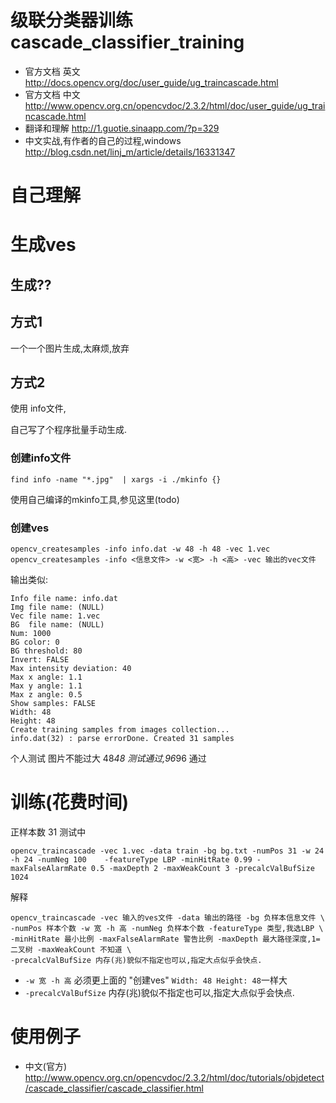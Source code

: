 # 级联分类器训练 cascade_classifier_training

* 官方文档 英文 http://docs.opencv.org/doc/user_guide/ug_traincascade.html
* 官方文档 中文 http://www.opencv.org.cn/opencvdoc/2.3.2/html/doc/user_guide/ug_traincascade.html
* 翻译和理解 http://1.guotie.sinaapp.com/?p=329
* 中文实战,有作者的自己的过程,windows http://blog.csdn.net/linj_m/article/details/16331347

# 自己理解

# 生成ves

## 生成??

## 方式1

一个一个图片生成,太麻烦,放弃

## 方式2

使用 info文件,

自己写了个程序批量手动生成.

### 创建info文件

    find info -name "*.jpg"  | xargs -i ./mkinfo {}

使用自己编译的mkinfo工具,参见这里(todo)

### 创建ves

    opencv_createsamples -info info.dat -w 48 -h 48 -vec 1.vec
    opencv_createsamples -info <信息文件> -w <宽> -h <高> -vec 输出的vec文件

输出类似:
```
Info file name: info.dat
Img file name: (NULL)
Vec file name: 1.vec
BG  file name: (NULL)
Num: 1000
BG color: 0
BG threshold: 80
Invert: FALSE
Max intensity deviation: 40
Max x angle: 1.1
Max y angle: 1.1
Max z angle: 0.5
Show samples: FALSE
Width: 48
Height: 48
Create training samples from images collection...
info.dat(32) : parse errorDone. Created 31 samples
```
个人测试 图片不能过大 48*48 测试通过,96*96 通过

# 训练(花费时间)
正样本数 31 测试中


```
opencv_traincascade -vec 1.vec -data train -bg bg.txt -numPos 31 -w 24 -h 24 -numNeg 100    -featureType LBP -minHitRate 0.99 -maxFalseAlarmRate 0.5 -maxDepth 2 -maxWeakCount 3 -precalcValBufSize 1024
```
解释
```
opencv_traincascade -vec 输入的ves文件 -data 输出的路径 -bg 负样本信息文件 \
-numPos 样本个数 -w 宽 -h 高 -numNeg 负样本个数 -featureType 类型,我选LBP \
-minHitRate 最小比例 -maxFalseAlarmRate 警告比例 -maxDepth 最大路径深度,1=二叉树 -maxWeakCount 不知道 \
-precalcValBufSize 内存(兆)貌似不指定也可以,指定大点似乎会快点.
```

* `-w 宽 -h 高` 必须更上面的 "创建ves" `Width: 48 Height: 48`一样大
* `-precalcValBufSize` 内存(兆)貌似不指定也可以,指定大点似乎会快点.

# 使用例子 

* 中文(官方)  http://www.opencv.org.cn/opencvdoc/2.3.2/html/doc/tutorials/objdetect/cascade_classifier/cascade_classifier.html